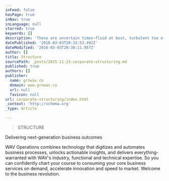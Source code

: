 ```yaml
---
inFeed: false
hasPage: true
inNav: true
inLanguage: null
starred: true
keywords: []
description: 'These are uncertain times—fluid at best, turbulent too often. Yes, there are wonderful opportunities at home and abroad for smart and well-informed companies; b'
datePublished: '2016-03-03T20:32:53.492Z'
dateModified: '2016-03-03T20:30:11.957Z'
author: []
title: Structure
sourcePath: _posts/2015-11-23-corporate-structuring.md
published: true
authors: []
publisher:
  name: grnwav.co
  domain: www.grnwav.co
  url: null
  favicon: null
url: corporate-structuring/index.html
_context: 'http://schema.org'
_type: Article

---
```

> STRUCTURE

Delivering next-generation business outcomes

WAV Operations combines technology that digitizes and automates business processes, unlocks actionable insights, and delivers everything-warranted with WAV's industry, functional and technical expertise. So you can confidently chart your course to consuming your core business services on demand, accelerate innovation and speed to market. Welcome to the business revolution.